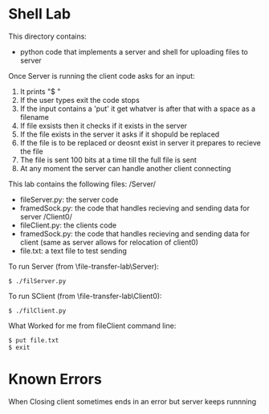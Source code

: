 # Shell Lab

This directory contains:
* python code that implements a server and shell for uploading files to server

Once Server is running the client code asks for an input:
1. It prints "$ "
2. If the user types exit the code stops
3. If the input contains a 'put' it get whatver is after that with a space as a filename
4. If file exsists then it checks if it exists in the server
5. If the file exists in the server it asks if it shopuld be replaced
6. If the file is to be replaced or deosnt exist in server it prepares to recieve the file
7. The file is sent 100 bits at a time till the full file is sent
8. At any moment the server can handle another client connecting

This lab contains the following files:
 /Server/
 * fileServer.py: the server code
 * framedSock.py: the code that handles recieving and sending data for server
 /Client0/
 * fileClient.py: the clients code
 * framedSock.py: the code that handles recieving and sending data for client (same as server allows for relocation of client0)
 * file.txt: a text file to test sending
 

To run Server (from \file-transfer-lab\Server\):
~~~
$ ./filServer.py
~~~

To run SClient (from \file-transfer-lab\Client0):
~~~
$ ./filClient.py
~~~

What Worked for me from fileClient command line:
~~~
$ put file.txt
$ exit
~~~

# Known Errors #
When Closing client sometimes ends in an error but server keeps runnning
